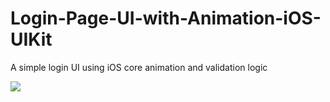 # Login-Page-UI-with-Animation-iOS-UIKit
A simple login UI using iOS core animation and validation logic


![](projectoutput.gif)
